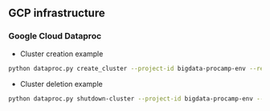 ## GCP infrastructure

### Google Cloud Dataproc

- Cluster creation example
```bash
python dataproc.py create_cluster --project-id bigdata-procamp-env --region us-central1 --cluster-name test1
```
- Cluster deletion example
```bash
python dataproc.py shutdown-cluster --project-id bigdata-procamp-env --region us-central1 --cluster-name test1
```